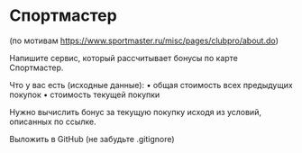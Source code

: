 # Спортмастер

(по мотивам https://www.sportmaster.ru/misc/pages/clubpro/about.do)

Напишите сервис, который рассчитывает бонусы по карте Спортмастер.

Что у вас есть (исходные данные):
• общая стоимость всех предыдущих покупок
• стоимость текущей покупки

Нужно вычислить бонус за текущую покупку исходя из условий, описанных по ссылке.

Выложить в GitHub (не забудьте .gitignore)
